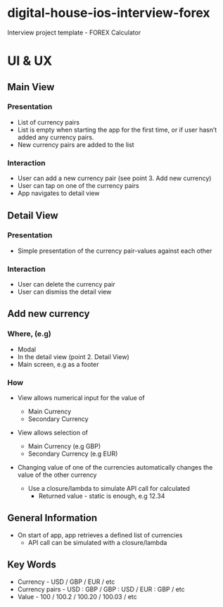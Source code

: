 # digital-house-ios-interview-forex
Interview project template - FOREX Calculator

# UI & UX

## Main View
### Presentation
- List of currency pairs
- List is empty when starting the app for the first time, or if user hasn’t added any currency pairs.
- New currency pairs are added to the list

### Interaction
- User can add a new currency pair (see point 3. Add new currency)
- User can tap on one of the currency pairs 
- App navigates to detail view

## Detail View
### Presentation
- Simple presentation of the currency pair-values against each other

### Interaction
- User can delete the currency pair
- User can dismiss the detail view

## Add new currency
### Where, (e.g)
- Modal
- In the detail view (point 2. Detail View)
- Main screen, e.g as a footer

### How
- View allows numerical input for the value of
  - Main Currency
  - Secondary Currency

- View allows selection of 
  - Main Currency (e.g GBP)
  - Secondary Currency (e.g EUR)

- Changing value of one of the currencies automatically changes the value of the other currency
  - Use a closure/lambda to simulate API call for calculated  
    - Returned value - static is enough, e.g 12.34

## General Information
- On start of app, app retrieves a defined list of currencies
  - API call can be simulated with a closure/lambda

## Key Words
- Currency - USD / GBP / EUR / etc
- Currency pairs - USD : GBP / GBP : USD / EUR : GBP / etc
- Value - 100 / 100.2 / 100.20 / 100.03 / etc 
